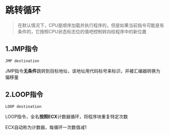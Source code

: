 # 跳转循环

> 在默认情况下，CPU是顺序加载并执行程序的，但是如果当前指令可能是有条件的，它按照CPU状态标志位的值吧控制转向给程序中的新位置



## 1.JMP指令

```assembly
JMP destination
```

JMP指令**无条件**跳转到目标地址，该地址用代码标号来标识，并被汇编器转换为偏移量



## 2.LOOP指令

```assembly
LOOP destination
```

LOOP指令，全名**按照ECX**计数器循环，将程序块重复特定次数

ECX自动称为计数器，每循环一次数值减1